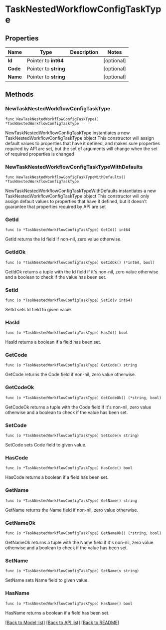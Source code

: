 # TaskNestedWorkflowConfigTaskType

## Properties

Name | Type | Description | Notes
------------ | ------------- | ------------- | -------------
**Id** | Pointer to **int64** |  | [optional] 
**Code** | Pointer to **string** |  | [optional] 
**Name** | Pointer to **string** |  | [optional] 

## Methods

### NewTaskNestedWorkflowConfigTaskType

`func NewTaskNestedWorkflowConfigTaskType() *TaskNestedWorkflowConfigTaskType`

NewTaskNestedWorkflowConfigTaskType instantiates a new TaskNestedWorkflowConfigTaskType object
This constructor will assign default values to properties that have it defined,
and makes sure properties required by API are set, but the set of arguments
will change when the set of required properties is changed

### NewTaskNestedWorkflowConfigTaskTypeWithDefaults

`func NewTaskNestedWorkflowConfigTaskTypeWithDefaults() *TaskNestedWorkflowConfigTaskType`

NewTaskNestedWorkflowConfigTaskTypeWithDefaults instantiates a new TaskNestedWorkflowConfigTaskType object
This constructor will only assign default values to properties that have it defined,
but it doesn't guarantee that properties required by API are set

### GetId

`func (o *TaskNestedWorkflowConfigTaskType) GetId() int64`

GetId returns the Id field if non-nil, zero value otherwise.

### GetIdOk

`func (o *TaskNestedWorkflowConfigTaskType) GetIdOk() (*int64, bool)`

GetIdOk returns a tuple with the Id field if it's non-nil, zero value otherwise
and a boolean to check if the value has been set.

### SetId

`func (o *TaskNestedWorkflowConfigTaskType) SetId(v int64)`

SetId sets Id field to given value.

### HasId

`func (o *TaskNestedWorkflowConfigTaskType) HasId() bool`

HasId returns a boolean if a field has been set.

### GetCode

`func (o *TaskNestedWorkflowConfigTaskType) GetCode() string`

GetCode returns the Code field if non-nil, zero value otherwise.

### GetCodeOk

`func (o *TaskNestedWorkflowConfigTaskType) GetCodeOk() (*string, bool)`

GetCodeOk returns a tuple with the Code field if it's non-nil, zero value otherwise
and a boolean to check if the value has been set.

### SetCode

`func (o *TaskNestedWorkflowConfigTaskType) SetCode(v string)`

SetCode sets Code field to given value.

### HasCode

`func (o *TaskNestedWorkflowConfigTaskType) HasCode() bool`

HasCode returns a boolean if a field has been set.

### GetName

`func (o *TaskNestedWorkflowConfigTaskType) GetName() string`

GetName returns the Name field if non-nil, zero value otherwise.

### GetNameOk

`func (o *TaskNestedWorkflowConfigTaskType) GetNameOk() (*string, bool)`

GetNameOk returns a tuple with the Name field if it's non-nil, zero value otherwise
and a boolean to check if the value has been set.

### SetName

`func (o *TaskNestedWorkflowConfigTaskType) SetName(v string)`

SetName sets Name field to given value.

### HasName

`func (o *TaskNestedWorkflowConfigTaskType) HasName() bool`

HasName returns a boolean if a field has been set.


[[Back to Model list]](../README.md#documentation-for-models) [[Back to API list]](../README.md#documentation-for-api-endpoints) [[Back to README]](../README.md)


